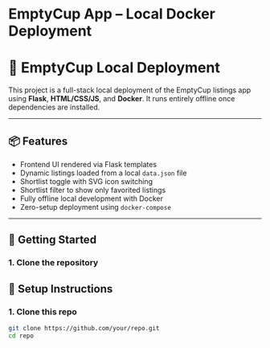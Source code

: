# EmptyCup App – Local Docker Deployment

# 🧩 EmptyCup Local Deployment

This project is a full-stack local deployment of the EmptyCup listings app using **Flask**, **HTML/CSS/JS**, and **Docker**. It runs entirely offline once dependencies are installed.

---

## 📦 Features

- Frontend UI rendered via Flask templates
- Dynamic listings loaded from a local `data.json` file
- Shortlist toggle with SVG icon switching
- Shortlist filter to show only favorited listings
- Fully offline local development with Docker
- Zero-setup deployment using `docker-compose`

---

## 🚀 Getting Started

### 1. Clone the repository

## 🚀 Setup Instructions

### 1. Clone this repo
```bash
git clone https://github.com/your/repo.git
cd repo
